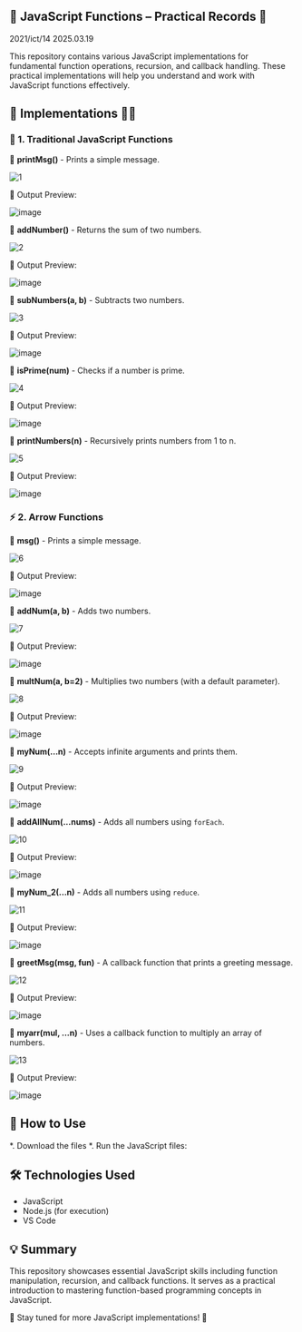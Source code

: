 ##  🚀 JavaScript Functions – Practical Records 📖
2021/ict/14
2025.03.19

This repository contains various JavaScript implementations for fundamental function operations, recursion, and callback handling. These practical implementations will help you understand and work with JavaScript functions effectively.


## 🌟 Implementations 🧑‍💻

### 📝 1. Traditional JavaScript Functions 

🔹 **printMsg()** - Prints a simple message.

![1](https://github.com/user-attachments/assets/c5b189f9-8ef3-47d9-ad3c-b7476447c666)


📌 Output Preview:

![image](https://github.com/user-attachments/assets/98a0b088-f595-4a35-a8c4-ef24b7e540b1)

🔹 **addNumber()** - Returns the sum of two numbers.

![2](https://github.com/user-attachments/assets/785c9ffa-cdae-4678-b58c-4683929313d5)

📌 Output Preview:

![image](https://github.com/user-attachments/assets/c2bf96e8-492f-439f-b9b2-6de7ff52c53f)

🔹 **subNumbers(a, b)** - Subtracts two numbers.

![3](https://github.com/user-attachments/assets/f7162288-e9d3-483f-b609-13b17a004c27)

📌 Output Preview:

![image](https://github.com/user-attachments/assets/a44750d4-47ec-4a33-8ebe-8f0fc5a31cde)


🔹 **isPrime(num)** - Checks if a number is prime.

![4](https://github.com/user-attachments/assets/4d201b0f-f021-4405-9110-399d5cd1cbe8)

📌 Output Preview:

![image](https://github.com/user-attachments/assets/ddc1ded1-3ba5-4e2b-a68b-d9c7240eb5bc)

🔹 **printNumbers(n)** - Recursively prints numbers from 1 to n.

![5](https://github.com/user-attachments/assets/173c135d-3062-4c93-97cc-15c993694d2a)

📌 Output Preview:

![image](https://github.com/user-attachments/assets/4ab64073-71ba-488a-ad83-48efba9b5516)


### ⚡ 2. Arrow Functions 

🔹 **msg()** - Prints a simple message.

![6](https://github.com/user-attachments/assets/069ae21d-200a-41bb-ba99-adb49ddff480)

📌 Output Preview:

![image](https://github.com/user-attachments/assets/0a5d928f-1c03-4c2b-8218-777e29e0c8c5)


🔹 **addNum(a, b)** - Adds two numbers.

![7](https://github.com/user-attachments/assets/574c2ce2-2302-4c5b-a571-ba11fad792d6)

📌 Output Preview:

![image](https://github.com/user-attachments/assets/a45297d2-1a04-44cb-a1fa-fd0b2b0089b0)

🔹 **multNum(a, b=2)** - Multiplies two numbers (with a default parameter).

![8](https://github.com/user-attachments/assets/3f63c096-ee97-4e25-acef-90a540e860b6)

📌 Output Preview:

![image](https://github.com/user-attachments/assets/d63ba197-0a1e-4fe9-911e-0b9feb06af6e)

🔹 **myNum(...n)** - Accepts infinite arguments and prints them.

![9](https://github.com/user-attachments/assets/374ceedd-663f-43af-b948-8c1d89a6db7b)

📌 Output Preview:

![image](https://github.com/user-attachments/assets/f0720401-3af9-405f-870c-c8bbb0e893eb)

🔹 **addAllNum(...nums)** - Adds all numbers using `forEach`.

![10](https://github.com/user-attachments/assets/961f955e-d22b-41fa-942e-0823f4122903)

📌 Output Preview:

![image](https://github.com/user-attachments/assets/abb3de1d-9501-4d6f-98ca-86504213bcfe)

🔹 **myNum_2(...n)** - Adds all numbers using `reduce`.

![11](https://github.com/user-attachments/assets/ac63e3b4-0111-4238-af6f-f7079889d186)

📌 Output Preview:

![image](https://github.com/user-attachments/assets/2008bbb9-165f-43e2-8e9b-72a077acba6e)

🔹 **greetMsg(msg, fun)** - A callback function that prints a greeting message.

![12](https://github.com/user-attachments/assets/4311aadf-76f9-4d2f-9bbe-3589afeeb544)

📌 Output Preview:

![image](https://github.com/user-attachments/assets/a21cc2c7-7947-4612-91b7-2dc10a198e56)

🔹 **myarr(mul, ...n)** - Uses a callback function to multiply an array of numbers.

![13](https://github.com/user-attachments/assets/075711bd-c4c5-422a-8f10-3f8d1b2616d9)

📌 Output Preview:

![image](https://github.com/user-attachments/assets/90f01f9b-34bf-48c9-9fd5-795d96cc7d6a)


## 🔗 How to Use

*.  Download the files 
*. Run the JavaScript files:

## 🛠 Technologies Used

- JavaScript
- Node.js (for execution)
- VS Code

## 💡 Summary

This repository showcases essential JavaScript skills including function manipulation, recursion, and callback functions. It serves as a practical introduction to mastering function-based programming concepts in JavaScript.

📌 Stay tuned for more JavaScript implementations! 🚀


